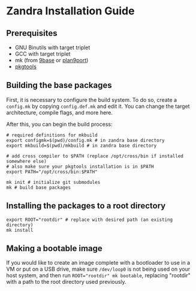 # Zandra Installation Guide

## Prerequisites

* GNU Binutils with target triplet
* GCC with target triplet
* mk (from [9base](http://tools.suckless.org/9base) or
  [plan9port](https://9fans.github.io/plan9port/))
* [pkgtools](http://git.zandra.xyz/pkgtools)

## Building the base packages

First, it is necessary to configure the build system. To do so, create a
`config.mk` by copying `config.def.mk` and edit it. You can change the target
architecture, compile flags, and more here.

After this, you can begin the build process:

```
# required definitions for mkbuild
export configmk=$(pwd)/config.mk # in zandra base directory
export mkbuild=$(pwd)/mkbuild # in zandra base directory

# add cross compiler to $PATH (replace /opt/cross/bin if installed somewhere else)
# also make sure your pkgtools installation is in $PATH
export PATH="/opt/cross/bin:$PATH"

mk init # initialize git submodules
mk # build base packages
```

## Installing the packages to a root directory

```
export ROOT="rootdir" # replace with desired path (an existing directory)
mk install
```

## Making a bootable image

If you would like to create an image complete with a bootloader to use in a VM
or put on a USB drive, make sure `/dev/loop0` is not being used on your host
system, and then run `ROOT="rootdir" mk bootable`, replacing "rootdir" with a
path to the root directory used previously.
